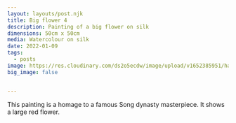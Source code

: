 ```yaml
---
layout: layouts/post.njk
title: Big flower 4
description: Painting of a big flower on silk
dimensions: 50cm x 50cm
media: Watercolour on silk
date: 2022-01-09
tags:
  - posts
image: https://res.cloudinary.com/ds2o5ecdw/image/upload/v1652385951/han_min/white_flower_silk.jpg
big_image: false


---
```


This painting is a homage to a famous Song dynasty masterpiece. It shows a large red flower. 